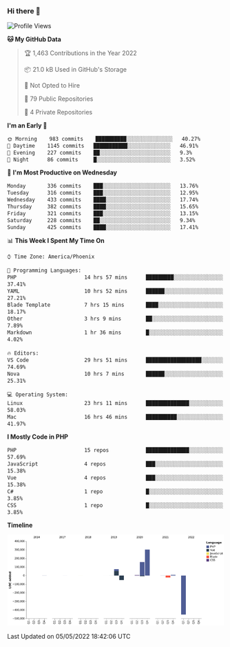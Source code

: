 ### Hi there 👋

<!--START_SECTION:waka-->
![Profile Views](http://img.shields.io/badge/Profile%20Views-0-blue)

**🐱 My GitHub Data** 

> 🏆 1,463 Contributions in the Year 2022
 > 
> 📦 21.0 kB Used in GitHub's Storage 
 > 
> 🚫 Not Opted to Hire
 > 
> 📜 79 Public Repositories 
 > 
> 🔑 4 Private Repositories  
 > 
**I'm an Early 🐤** 

```text
🌞 Morning    983 commits    ██████████░░░░░░░░░░░░░░░   40.27% 
🌆 Daytime    1145 commits   ███████████░░░░░░░░░░░░░░   46.91% 
🌃 Evening    227 commits    ██░░░░░░░░░░░░░░░░░░░░░░░   9.3% 
🌙 Night      86 commits     █░░░░░░░░░░░░░░░░░░░░░░░░   3.52%

```
📅 **I'm Most Productive on Wednesday** 

```text
Monday       336 commits    ███░░░░░░░░░░░░░░░░░░░░░░   13.76% 
Tuesday      316 commits    ███░░░░░░░░░░░░░░░░░░░░░░   12.95% 
Wednesday    433 commits    ████░░░░░░░░░░░░░░░░░░░░░   17.74% 
Thursday     382 commits    ████░░░░░░░░░░░░░░░░░░░░░   15.65% 
Friday       321 commits    ███░░░░░░░░░░░░░░░░░░░░░░   13.15% 
Saturday     228 commits    ██░░░░░░░░░░░░░░░░░░░░░░░   9.34% 
Sunday       425 commits    ████░░░░░░░░░░░░░░░░░░░░░   17.41%

```


📊 **This Week I Spent My Time On** 

```text
⌚︎ Time Zone: America/Phoenix

💬 Programming Languages: 
PHP                      14 hrs 57 mins      █████████░░░░░░░░░░░░░░░░   37.41% 
YAML                     10 hrs 52 mins      ██████░░░░░░░░░░░░░░░░░░░   27.21% 
Blade Template           7 hrs 15 mins       ████░░░░░░░░░░░░░░░░░░░░░   18.17% 
Other                    3 hrs 9 mins        ██░░░░░░░░░░░░░░░░░░░░░░░   7.89% 
Markdown                 1 hr 36 mins        █░░░░░░░░░░░░░░░░░░░░░░░░   4.02%

🔥 Editors: 
VS Code                  29 hrs 51 mins      ██████████████████░░░░░░░   74.69% 
Nova                     10 hrs 7 mins       ██████░░░░░░░░░░░░░░░░░░░   25.31%

💻 Operating System: 
Linux                    23 hrs 11 mins      ██████████████░░░░░░░░░░░   58.03% 
Mac                      16 hrs 46 mins      ██████████░░░░░░░░░░░░░░░   41.97%

```

**I Mostly Code in PHP** 

```text
PHP                      15 repos            ██████████████░░░░░░░░░░░   57.69% 
JavaScript               4 repos             ███░░░░░░░░░░░░░░░░░░░░░░   15.38% 
Vue                      4 repos             ███░░░░░░░░░░░░░░░░░░░░░░   15.38% 
C#                       1 repo              █░░░░░░░░░░░░░░░░░░░░░░░░   3.85% 
CSS                      1 repo              █░░░░░░░░░░░░░░░░░░░░░░░░   3.85%

```


**Timeline**

![Chart not found](https://raw.githubusercontent.com/mikebronner/mikebronner/master/charts/bar_graph.png) 


 Last Updated on 05/05/2022 18:42:06 UTC
<!--END_SECTION:waka-->

<!--
**mikebronner/mikebronner** is a ✨ _special_ ✨ repository because its `README.md` (this file) appears on your GitHub profile.

Here are some ideas to get you started:

- 🔭 I’m currently working on ...
- 🌱 I’m currently learning ...
- 👯 I’m looking to collaborate on ...
- 🤔 I’m looking for help with ...
- 💬 Ask me about ...
- 📫 How to reach me: ...
- 😄 Pronouns: ...
- ⚡ Fun fact: ...
-->
